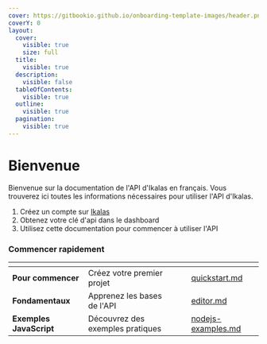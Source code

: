 ```yaml
---
cover: https://gitbookio.github.io/onboarding-template-images/header.png
coverY: 0
layout:
  cover:
    visible: true
    size: full
  title:
    visible: true
  description:
    visible: false
  tableOfContents:
    visible: true
  outline:
    visible: true
  pagination:
    visible: true
---
```


# Bienvenue

Bienvenue sur la documentation de l'API d'Ikalas en français.
Vous trouverez ici toutes les informations nécessaires pour utiliser l'API d'Ikalas.

1. Créez un compte sur [Ikalas](https://ikalas.com)
2. Obtenez votre clé d'api dans le dashboard
3. Utilisez cette documentation pour commencer à utiliser l'API

### Commencer rapidement

<table data-view="cards"><thead><tr><th></th><th></th><th data-hidden data-card-cover data-type="files"></th><th data-hidden></th><th data-hidden data-card-target data-type="content-ref"></th></tr></thead><tbody><tr><td><strong>Pour commencer</strong></td><td>Créez votre premier projet</td><td></td><td></td><td><a href="getting-started/quickstart.md">quickstart.md</a></td></tr><tr><td><strong>Fondamentaux</strong></td><td>Apprenez les bases de l'API</td><td></td><td></td><td><a href="basics/editor.md">editor.md</a></td></tr><tr><td><strong>Exemples JavaScript</strong></td><td>Découvrez des exemples pratiques</td><td></td><td></td><td><a href="javascript/nodejs-examples.md">nodejs-examples.md</a></td></tr></tbody></table>
